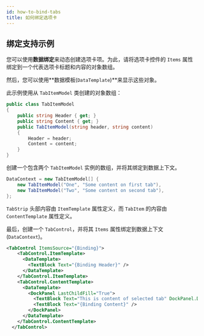 ```yaml
---
id: how-to-bind-tabs
title: 如何绑定选项卡
---
```



## 绑定支持示例

您可以使用**数据绑定**来动态创建选项卡项。为此，请将选项卡控件的 `Items` 属性绑定到一个代表选项卡标题和内容的对象数组。

然后，您可以使用**数据模板(`DataTemplate`)**来显示这些对象。

此示例使用从 `TabItemModel` 类创建的对象数组：

```csharp
public class TabItemModel
{
    public string Header { get; }
    public string Content { get; }
    public TabItemModel(string header, string content)
    {
        Header = header;
        Content = content;
    }
}
```

创建一个包含两个 `TabItemModel` 实例的数组，并将其绑定到数据上下文。

```csharp
DataContext = new TabItemModel[] { 
    new TabItemModel("One", "Some content on first tab"),
    new TabItemModel("Two", "Some content on second tab"),
};
```

`TabStrip` 头部内容由 `ItemTemplate` 属性定义，而 `TabItem` 的内容由 `ContentTemplate` 属性定义。

最后，创建一个 `TabControl`，并将其 `Items` 属性绑定到数据上下文(`DataContext`)。

```xml
<TabControl ItemsSource="{Binding}">
    <TabControl.ItemTemplate>
      <DataTemplate>
        <TextBlock Text="{Binding Header}" />
      </DataTemplate>
    </TabControl.ItemTemplate>
    <TabControl.ContentTemplate>
      <DataTemplate>
        <DockPanel LastChildFill="True">
          <TextBlock Text="This is content of selected tab" DockPanel.Dock="Top" FontWeight="Bold" />
          <TextBlock Text="{Binding Content}" />
        </DockPanel>
      </DataTemplate>
    </TabControl.ContentTemplate>
  </TabControl>
```
